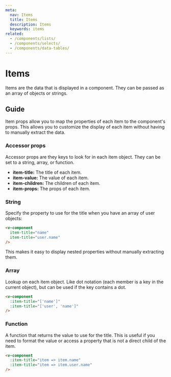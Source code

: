 ```yaml
---
meta:
  nav: Items
  title: Items
  description: Items
  keywords: items
related:
  - /components/lists/
  - /components/selects/
  - /components/data-tables/
---
```


# Items

Items are the data that is displayed in a component. They can be passed as an array of objects or strings.

<PageFeatures />

<PromotedEntry />

## Guide

Item props allow you to map the properties of each item to the component's props. This allows you to customize the display of each item without having to manually extract the data.

### Accessor props

Accessor props are they keys to look for in each item object. They can be set to a string, array, or function.

- **item-title:** The title of each item.
- **item-value:** The value of each item.
- **item-children:** The children of each item.
- **item-props:** The props of each item.

### String

Specify the property to use for the title when you have an array of user objects:

```html
<v-component
  item-title="name"
  item-title="user.name"
/>
```

This makes it easy to display nested properties without manually extracting them.

### Array

Lookup on each item object. Like dot notation (each member is a key in the current object), but can be used if the key contains a dot.

```html
<v-component
  :item-title="['name']"
  :item-title="['user', 'name']"
/>
```

### Function

A function that returns the value to use for the title. This is useful if you need to format the value or access a property that is not a direct child of the item.

```html
<v-component
  :item-title="item => item.name"
  :item-title="item => item.user.name"
/>
```
